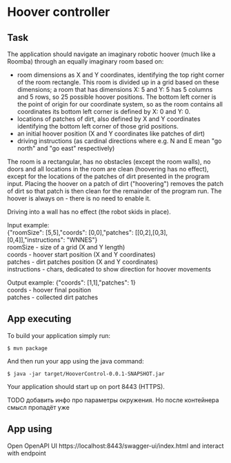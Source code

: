 # Hoover controller  

## Task
The application should navigate an imaginary robotic hoover (much like a Roomba) through an equally imaginary room based on: 
* room dimensions as X and Y coordinates, identifying the top right corner of the room rectangle. This room is divided up in a grid based on these dimensions; a room that has dimensions X: 5 and Y: 5 has 5 columns and 5 rows, so 25 possible hoover positions. The bottom left corner is the point of origin for our coordinate system, so as the room contains all coordinates its bottom left corner is defined by X: 0 and Y: 0.
* locations of patches of dirt, also defined by X and Y coordinates identifying the bottom left corner of those grid positions.
* an initial hoover position (X and Y coordinates like patches of dirt)
* driving instructions (as cardinal directions where e.g. N and E mean "go north" and "go east" respectively)
  
The room is a rectangular, has no obstacles (except the room walls), no doors and all locations in the room are clean (hoovering has no effect), except for the locations of the patches of dirt presented in the program input. Placing the hoover on a patch of dirt ("hoovering") removes the patch of dirt so that patch is then clean for the remainder of the program run. The hoover is always on - there is no need to enable it.  

Driving into a wall has no effect (the robot skids in place).  

Input example:   
{"roomSize": [5,5],"coords": [0,0],"patches": [[0,2],[0,3],[0,4]],"instructions": "WNNES"}  
roomSize - size of a grid (X and Y length)  
coords - hoover start position (X and Y coordinates)  
patches - dirt patches position (X and Y coordinates)  
instructions - chars, dedicated to show direction for hoover movements  

Output example: 
{"coords": [1,1],"patches": 1}  
coords - hoover final position  
patches - collected dirt patches  

## App executing 
To build your application simply run:

    $ mvn package

And then run your app using the java command:

    $ java -jar target/HooverControl-0.0.1-SNAPSHOT.jar

Your application should start up on port 8443 (HTTPS).

TODO добавить инфо про параметры окружения. Но после контейнера смысл пропадёт уже

## App using  
Open OpenAPI UI https://localhost:8443/swagger-ui/index.html and interact with endpoint
